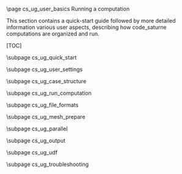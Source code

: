<!--
  This file is part of code_saturne, a general-purpose CFD tool.

  Copyright (C) 1998-2022 EDF S.A.

  This program is free software; you can redistribute it and/or modify it under
  the terms of the GNU General Public License as published by the Free Software
  Foundation; either version 2 of the License, or (at your option) any later
  version.

  This program is distributed in the hope that it will be useful, but WITHOUT
  ANY WARRANTY; without even the implied warranty of MERCHANTABILITY or FITNESS
  FOR A PARTICULAR PURPOSE.  See the GNU General Public License for more
  details.

  You should have received a copy of the GNU General Public License along with
  this program; if not, write to the Free Software Foundation, Inc., 51 Franklin
  Street, Fifth Floor, Boston, MA 02110-1301, USA.
-->

\page cs_ug_user_basics Running a computation

This section contains a quick-start guide followed by more detailed information
various user aspects, describing how code_saturne computations are organized
and run.

[TOC]

\subpage cs_ug_quick_start

\subpage cs_ug_user_settings

\subpage cs_ug_case_structure

\subpage cs_ug_run_computation

\subpage cs_ug_file_formats

\subpage cs_ug_mesh_prepare

\subpage cs_ug_parallel

\subpage cs_ug_output

\subpage cs_ug_udf

\subpage cs_ug_troubleshooting
